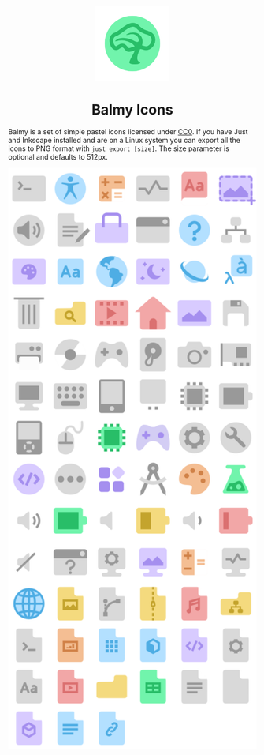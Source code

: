 <div align="center">
    <img src="logo.svg" width="150">
    <h1> Balmy Icons </h1>
</div>

Balmy is a set of simple pastel icons licensed under [CC0](https://creativecommons.org/publicdomain/zero/1.0/).
If you have Just and Inkscape installed and are on a Linux system you can export all the icons to PNG format with `just export [size]`. The size parameter is optional and defaults to 512px.

<p align="center">
    <img src="demo.png" width="512">
</p>
